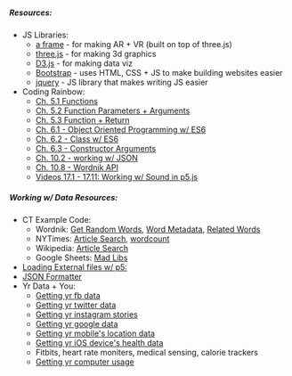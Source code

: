 ##### Resources:
* JS Libraries:
  * [a frame](https://aframe.io/) - for making AR + VR (built on top of three.js)
  * [three.js](https://threejs.org/) - for making 3d graphics
  * [D3.js](https://d3js.org/) - for making data viz
  * [Bootstrap](https://getbootstrap.com/) - uses HTML, CSS + JS to make building websites easier
  * [jquery](https://jquery.com/) - JS library that makes writing JS easier
* Coding Rainbow:
  * [Ch. 5.1 Functions](https://www.youtube.com/watch?v=wRHAitGzBrg&list=PLRqwX-V7Uu6Zy51Q-x9tMWIv9cueOFTFA)
  * [Ch. 5.2 Function Parameters + Arguments](https://www.youtube.com/watch?v=zkc417YapfE&list=PLRqwX-V7Uu6Zy51Q)
  * [Ch. 5.3 Function + Return](https://www.youtube.com/watch?v=qRnUBiTJ66Y&list=PLRqwX-V7Uu6Zy51Q-x9tMWIv9cueOFTFA)
  * [Ch. 6.1 - Object Oriented Programming w/ ES6](https://www.youtube.com/watch?v=xG2Vbnv0wvg)
  * [Ch. 6.2 - Class w/ ES6](https://www.youtube.com/watch?v=T-HGdc8L-7w)
  * [Ch. 6.3 - Constructor Arguments](https://www.youtube.com/watch?v=rHiSsgFRgx4)
  * [Ch. 10.2 - working w/ JSON](https://www.youtube.com/watch?v=_NFkzw6oFtQ)
  * [Ch. 10.8 - Wordnik API](https://www.youtube.com/watch?v=YsgdUaOrFnQ)
  * [Videos 17.1 - 17.11: Working w/ Sound in p5.js](https://www.youtube.com/playlist?list=PLRqwX-V7Uu6aFcVjlDAkkGIixw70s7jpW)
##### Working w/ Data Resources:
* CT Example Code:
    * Wordnik: [Get Random Words](https://shiffman.github.io/A2Z-F17/week3-apis-data/03_wordnik_randomwords/), [Word Metadata](https://shiffman.github.io/A2Z-F17/week3-apis-data/04_wordnik_word_info/), [Related Words](https://shiffman.github.io/A2Z-F17/week3-apis-data/05_wordnik_related/#)
    * NYTimes: [Article Search](https://shiffman.github.io/A2Z-F17/week3-apis-data/06_nytimes_articles/), [wordcount](https://shiffman.github.io/A2Z-F17/week3-apis-data/08_nytimes_word_counts/)
    * Wikipedia: [Article Search](https://shiffman.github.io/A2Z-F17/week3-apis-data/07_wikipedia/)
    * Google Sheets: [Mad Libs](https://shiffman.github.io/A2Z-F17/week3-apis-data/10_google_sheets_madlibs/)
* [Loading External files w/ p5:](https://github.com/processing/p5.js/wiki/Loading-external-files:-AJAX,-XML,-JSON)
* [JSON Formatter](https://jsonformatter.curiousconcept.com/)
* Yr Data + You:
  * [Getting yr fb data](https://www.facebook.com/help/212802592074644)
  * [Getting yr twitter data](https://help.twitter.com/en/managing-your-account/how-to-download-your-twitter-archive)
  * [Getting yr instagram stories](https://lifehacker.com/how-to-view-and-reshare-your-archived-instagram-stories-1821020501)
  * [Getting yr google data](https://support.google.com/accounts/answer/3024190?hl=en)
  * [Getting yr mobile's location data](https://www.lifewire.com/location-history-google-maps-iphone-1683392)
  * [Getting yr iOS device's health data](https://theappfactor.com/how-to-export-health-app-data-iphone-ipad/)
  * Fitbits, heart rate moniters, medical sensing, calorie trackers
  * [Getting yr computer usage](https://www.rescuetime.com/)
